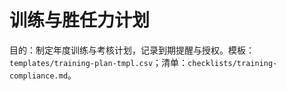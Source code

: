 # 训练与胜任力计划

目的：制定年度训练与考核计划，记录到期提醒与授权。模板：`templates/training-plan-tmpl.csv`；清单：`checklists/training-compliance.md`。
